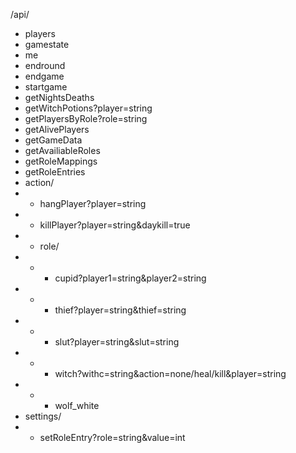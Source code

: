/api/
- players
- gamestate
- me
- endround
- endgame
- startgame
- getNightsDeaths
- getWitchPotions?player=string
- getPlayersByRole?role=string
- getAlivePlayers
- getGameData
- getAvailiableRoles
- getRoleMappings
- getRoleEntries
- action/
- - hangPlayer?player=string
- - killPlayer?player=string&daykill=true
- - role/
- - - cupid?player1=string&player2=string
- - - thief?player=string&thief=string
- - - slut?player=string&slut=string
- - - witch?withc=string&action=none/heal/kill&player=string
- - - wolf_white
- settings/
- - setRoleEntry?role=string&value=int